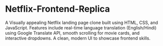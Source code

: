 # Netflix-Frontend-Replica
A Visually appealing Netflix landing page clone built using HTML, CSS, and JavaScript. Features include real-time language translation (English/Hindi) using Google Translate API, smooth scrolling for movie cards, and interactive dropdowns. A clean, modern UI to showcase frontend skills.
